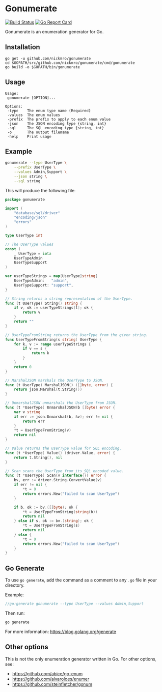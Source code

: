 # Gonumerate
[![Build Status](https://travis-ci.com/nickmro/gonumerate.svg?branch=master)](https://travis-ci.com/nickmro/gonumerate)
[![Go Report Card](https://goreportcard.com/badge/github.com/nickmro/gonumerate)](https://goreportcard.com/report/github.com/nickmro/gonumerate)


Gonumerate is an enumeration generator for Go.

## Installation

```
go get -u github.com/nickmro/gonumerate
cd $GOPATH/src/github.com/nickmro/gonumerate/cmd/gonumerate
go build -o $GOPATH/bin/gonumerate
```

## Usage

```
Usage:
 gonumerate [OPTION]...

Options:
 -type    The enum type name (Required)
 -values  The enum values
 -prefix  The prefix to apply to each enum value
 -json    The JSON encoding type {string, int}
 -sql     The SQL encoding type {string, int}
 -o       The output filename
 -help    Print usage
```

## Example

```bash
gonumerate --type UserType \
	--prefix UserType \
	--values Admin,Support \
	--json string \
	--sql string
```

This will produce the following file:
```go
package gonumerate

import (
	"database/sql/driver"
	"encoding/json"
	"errors"
)

type UserType int

// The UserType values
const (
	_ UserType = iota
	UserTypeAdmin
	UserTypeSupport
)

var userTypeStrings = map[UserType]string{
	UserTypeAdmin:   "admin",
	UserTypeSupport: "support",
}

// String returns a string representation of the UserType.
func (t UserType) String() string {
	if v, ok := userTypeStrings[t]; ok {
		return v
	}
	return ""
}

// UserTypeFromString returns the UserType from the given string.
func UserTypeFromString(s string) UserType {
	for k, v := range userTypeStrings {
		if v == s {
			return k
		}
	}
	return 0
}

// MarshalJSON marshals the UserType to JSON.
func (t UserType) MarshalJSON() ([]byte, error) {
	return json.Marshal(t.String())
}

// UnmarshalJSON unmarshals the UserType from JSON.
func (t *UserType) UnmarshalJSON(b []byte) error {
	var v string
	if err := json.Unmarshal(b, &v); err != nil {
		return err
	}
	*t = UserTypeFromString(v)
	return nil
}

// Value returns the UserType value for SQL encoding.
func (t *UserType) Value() (driver.Value, error) {
	return t.String(), nil
}

// Scan scans the UserType from its SQL encoded value.
func (t *UserType) Scan(v interface{}) error {
	bv, err := driver.String.ConvertValue(v)
	if err != nil {
		*t = 0
		return errors.New("failed to scan UserType")
	}

	if b, ok := bv.([]byte); ok {
		*t = UserTypeFromString(string(b))
		return nil
	} else if s, ok := bv.(string); ok {
		*t = UserTypeFromString(s)
		return nil
	} else {
		*t = 0
		return errors.New("failed to scan UserType")
	}
}
```

## Go Generate

To use `go generate`, add the command as a comment to any `.go` file in your directory.

Example:
```go
//go:generate gonumerate --type UserType --values Admin,Support
```

Then run:
```bash
go generate
```

For more information: https://blog.golang.org/generate

## Other options

This is not the only enumeration generator written in Go. For other options, see:

- https://github.com/abice/go-enum
- https://github.com/alvaroloes/enumer
- https://github.com/steinfletcher/gonum
